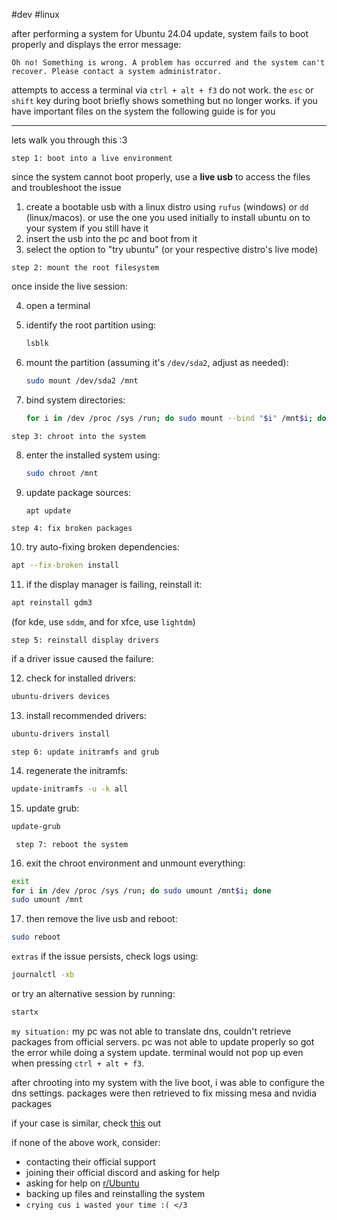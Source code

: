#dev #linux 

after performing a system for Ubuntu 24.04 update, system fails to boot properly and displays the error message:

```
Oh no! Something is wrong. A problem has occurred and the system can't recover. Please contact a system administrator.
```

attempts to access a terminal via `ctrl + alt + f3` do not work. the `esc` or `shift` key during boot briefly shows something but no longer works. if you have important files on the system the following guide is for you

---

lets walk you through this :3

`step 1: boot into a live environment`

since the system cannot boot properly, use a **live usb** to access the files and troubleshoot the issue

1. create a bootable usb with a linux distro using `rufus` (windows) or `dd` (linux/macos). or use the one you used initially to install ubuntu on to your system if you still have it
2. insert the usb into the pc and boot from it
3. select the option to "try ubuntu" (or your respective distro's live mode)

`step 2: mount the root filesystem`

once inside the live session:

4. open a terminal
5. identify the root partition using:
    
    ```bash
    lsblk
    ```
    
6. mount the partition (assuming it's `/dev/sda2`, adjust as needed):
    
    ```bash
    sudo mount /dev/sda2 /mnt
    ```
    
7. bind system directories:
    
    ```bash
    for i in /dev /proc /sys /run; do sudo mount --bind "$i" /mnt$i; done
    ```
    

`step 3: chroot into the system`

8. enter the installed system using:
    
    ```bash
    sudo chroot /mnt
    ```
    
9. update package sources:
    
    ```bash
    apt update
    ```
    

`step 4: fix broken packages`

10. try auto-fixing broken dependencies:

```bash
apt --fix-broken install
```

11. if the display manager is failing, reinstall it:

```bash
apt reinstall gdm3
```

(for kde, use `sddm`, and for xfce, use `lightdm`)


`step 5: reinstall display drivers`

if a driver issue caused the failure:

12. check for installed drivers:

```bash
ubuntu-drivers devices
```

13. install recommended drivers:

```bash
ubuntu-drivers install
```

`step 6: update initramfs and grub`

14. regenerate the initramfs:

```bash
update-initramfs -u -k all
```

15. update grub:

```bash
update-grub
```


` step 7: reboot the system`

16. exit the chroot environment and unmount everything:

```bash
exit
for i in /dev /proc /sys /run; do sudo umount /mnt$i; done
sudo umount /mnt
```

17. then remove the live usb and reboot:

```bash
sudo reboot
```

`extras`
if the issue persists, check logs using:

```bash
journalctl -xb
```

or try an alternative session by running:

```bash
startx
```

`my situation:`
my pc was not able to translate dns, couldn't retrieve packages from official servers. pc was not able to update properly so got the error while doing a system update. terminal would not pop up even when pressing `ctrl + alt + f3`. 

after chrooting into my system with the live boot, i was able to configure the dns settings. packages were then retrieved to fix missing mesa and nvidia packages

if your case is similar, check [this](https://www.reddit.com/r/Ubuntu/comments/1cd86l4/no_connection_after_upgrading_to_2404_lts/) out

if none of the above work, consider:
- contacting their official support
- joining their official discord and asking for help
- asking for help on [r/Ubuntu](https://www.reddit.com/r/Ubuntu/)
- backing up files and reinstalling the system
- `crying cus i wasted your time :( </3`

